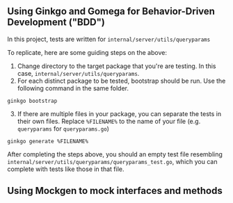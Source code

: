 

## Using Ginkgo and Gomega for Behavior-Driven Development ("BDD")
In this project, tests are written for `internal/server/utils/queryparams`

To replicate, here are some guiding steps on the above:

1) Change directory to the target package that you're are testing. In this case, `internal/server/utils/queryparams`.
2) For each distinct package to be tested, bootstrap should be run. Use the following command in the same folder.
```
ginkgo bootstrap
```
3) If there are multiple files in your package, you can separate the tests in their own files. Replace `%FILENAME%` to the name of your file (e.g. `queryparams` for `queryparams.go`)
```
ginkgo generate %FILENAME%
```

After completing the steps above, you should an empty test file resembling `internal/server/utils/queryparams/queryparams_test.go`, which you can complete with tests like those in that file.

## Using Mockgen to mock interfaces and methods
